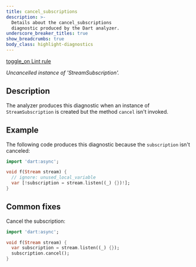 ```yaml
---
title: cancel_subscriptions
description: >-
  Details about the cancel_subscriptions
  diagnostic produced by the Dart analyzer.
underscore_breaker_titles: true
show_breadcrumbs: true
body_class: highlight-diagnostics
---
```


<div class="tags">
  <a class="tag-label"
      href="/tools/linter-rules/cancel_subscriptions"
      title="Learn about the lint rule that enables this diagnostic."
      aria-label="Learn about the lint rule that enables this diagnostic."
      target="_blank">
    <span class="material-symbols" aria-hidden="true">toggle_on</span>
    <span>Lint rule</span>
  </a>
</div>

_Uncancelled instance of 'StreamSubscription'._

## Description

The analyzer produces this diagnostic when an instance of
`StreamSubscription` is created but the method `cancel` isn't invoked.

## Example

The following code produces this diagnostic because the `subscription`
isn't canceled:

```dart
import 'dart:async';

void f(Stream stream) {
  // ignore: unused_local_variable
  var [!subscription = stream.listen((_) {})!];
}
```

## Common fixes

Cancel the subscription:

```dart
import 'dart:async';

void f(Stream stream) {
  var subscription = stream.listen((_) {});
  subscription.cancel();
}
```
